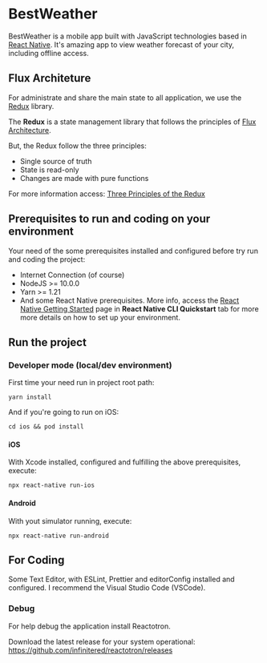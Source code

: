 # BestWeather

BestWeather is a mobile app built with JavaScript technologies based in [React Native](https://facebook.github.io/react-native/). It's amazing app to view weather forecast of your city, including offline access.

## Flux Architeture

For administrate and share the main state to all application, we use the [Redux](https://redux.js.org/) library.

The **Redux** is a state management library that follows the principles of [Flux Architecture](https://facebook.github.io/flux/).

But, the Redux follow the three principles:

- Single source of truth
- State is read-only
- Changes are made with pure functions

For more information access: [Three Principles of the Redux](https://redux.js.org/introduction/three-principles)

## Prerequisites to run and coding on your environment

Your need of the some prerequisites installed and configured before try run and coding the project:

- Internet Connection (of course)
- NodeJS >= 10.0.0
- Yarn >= 1.21
- And some React Native prerequisites. More info, access the [React Native Getting Started](https://facebook.github.io/react-native/docs/getting-started) page in **React Native CLI Quickstart** tab for more more details on how to set up your environment.

## Run the project

### Developer mode (local/dev environment)

First time your need run in project root path:
```
yarn install
```

And if you're going to run on iOS:
```
cd ios && pod install
```

#### iOS

With Xcode installed, configured and fulfilling the above prerequisites, execute:
```
npx react-native run-ios
```

#### Android
With yout simulator running, execute:

```
npx react-native run-android
```

## For Coding

Some Text Editor, with ESLint, Prettier and editorConfig installed and configured. I recommend the Visual Studio Code (VSCode).

### Debug

For help debug the application install Reactotron.

Download the latest release for your system operational: https://github.com/infinitered/reactotron/releases
